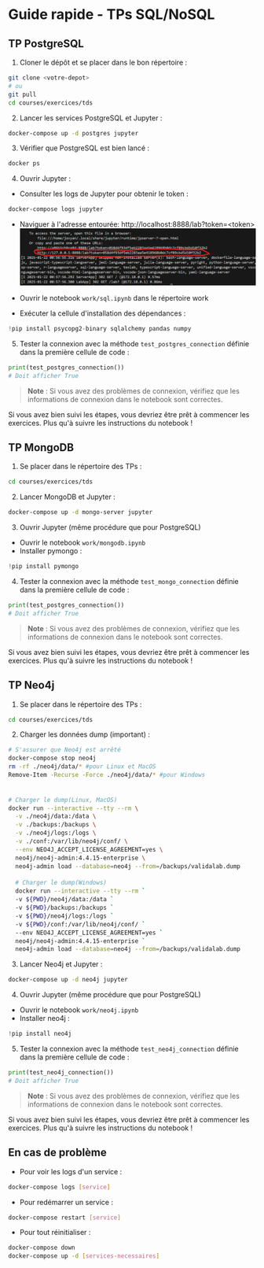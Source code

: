 # Guide rapide - TPs SQL/NoSQL

## TP PostgreSQL

1. Cloner le dépôt et se placer dans le bon répertoire :
```bash
git clone <votre-depot>
# ou
git pull
cd courses/exercices/tds
```

2. Lancer les services PostgreSQL et Jupyter :
```bash
docker-compose up -d postgres jupyter
```

3. Vérifier que PostgreSQL est bien lancé :
```bash
docker ps 
```

4. Ouvrir Jupyter :
- Consulter les logs de Jupyter pour obtenir le token :
```bash
docker-compose logs jupyter
```
- Naviguer à l'adresse entourée: http://localhost:8888/lab?token=\<token>
![alt text](image.png)

- Ouvrir le notebook `work/sql.ipynb` dans le répertoire work
- Exécuter la cellule d'installation des dépendances :
```python
!pip install psycopg2-binary sqlalchemy pandas numpy
```

5. Tester la connexion avec la méthode `test_postgres_connection` définie dans la première cellule de code :
```python
print(test_postgres_connection())
# Doit afficher True
```

> **Note** : Si vous avez des problèmes de connexion, vérifiez que les informations de connexion dans le notebook sont correctes.

Si vous avez bien suivi les étapes, vous devriez être prêt à commencer les exercices. Plus qu'à suivre les instructions du notebook !

## TP MongoDB

1. Se placer dans le répertoire des TPs :
```bash
cd courses/exercices/tds
```

2. Lancer MongoDB et Jupyter :
```bash
docker-compose up -d mongo-server jupyter
```

3. Ouvrir Jupyter (même procédure que pour PostgreSQL) 
- Ouvrir le notebook `work/mongodb.ipynb`
- Installer pymongo :
```python
!pip install pymongo
```

4. Tester la connexion avec la méthode `test_mongo_connection` définie dans la première cellule de code :
```python
print(test_postgres_connection())
# Doit afficher True
```
> **Note** : Si vous avez des problèmes de connexion, vérifiez que les informations de connexion dans le notebook sont correctes.

Si vous avez bien suivi les étapes, vous devriez être prêt à commencer les exercices. Plus qu'à suivre les instructions du notebook !


## TP Neo4j

1. Se placer dans le répertoire des TPs :
```bash
cd courses/exercices/tds
```

2. Charger les données dump (important) :
```bash
# S'assurer que Neo4j est arrêté
docker-compose stop neo4j
rm -rf ./neo4j/data/* #pour Linux et MacOS
Remove-Item -Recurse -Force ./neo4j/data/* #pour Windows


# Charger le dump(Linux, MacOS)
docker run --interactive --tty --rm \
  -v ./neo4j/data:/data \
  -v ./backups:/backups \
  -v ./neo4j/logs:/logs \
  -v ./conf:/var/lib/neo4j/conf/ \
  --env NEO4J_ACCEPT_LICENSE_AGREEMENT=yes \
  neo4j/neo4j-admin:4.4.15-enterprise \
  neo4j-admin load --database=neo4j --from=/backups/validalab.dump

  # Charger le dump(Windows)
  docker run --interactive --tty --rm `
  -v ${PWD}/neo4j/data:/data `
  -v ${PWD}/backups:/backups `
  -v ${PWD}/neo4j/logs:/logs `
  -v ${PWD}/conf:/var/lib/neo4j/conf/ `
  --env NEO4J_ACCEPT_LICENSE_AGREEMENT=yes `
  neo4j/neo4j-admin:4.4.15-enterprise `
  neo4j-admin load --database=neo4j --from=/backups/validalab.dump
```

3. Lancer Neo4j et Jupyter :
```bash
docker-compose up -d neo4j jupyter
```

4. Ouvrir Jupyter (même procédure que pour PostgreSQL)
- Ouvrir le notebook `work/neo4j.ipynb`
- Installer neo4j :
```python
!pip install neo4j
```

5. Tester la connexion avec la méthode `test_neo4j_connection` définie dans la première cellule de code :
```python
print(test_neo4j_connection())
# Doit afficher True
```

> **Note** : Si vous avez des problèmes de connexion, vérifiez que les informations de connexion dans le notebook sont correctes.

Si vous avez bien suivi les étapes, vous devriez être prêt à commencer les exercices. Plus qu'à suivre les instructions du notebook !

## En cas de problème

- Pour voir les logs d'un service :
```bash
docker-compose logs [service]
```

- Pour redémarrer un service :
```bash
docker-compose restart [service]
```

- Pour tout réinitialiser :
```bash
docker-compose down
docker-compose up -d [services-necessaires]
```